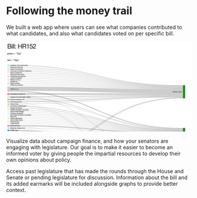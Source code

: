 # Following the money trail 

We built a web app where users can see what companies contributed to what candidates, and also what candidates voted on per specific bill.

![Screenshot](/billr.png)

Visualize data about campaign finance, and how your senators are engaging with legislature. Our goal is to make it easier to become an informed voter by giving people the impartial resources to develop their own opinions about policy.

Access past legislature that has made the rounds through the House and Senate or pending legislature for discussion. Information about the bill and its added earmarks will be included alongside graphs to provide better context.

